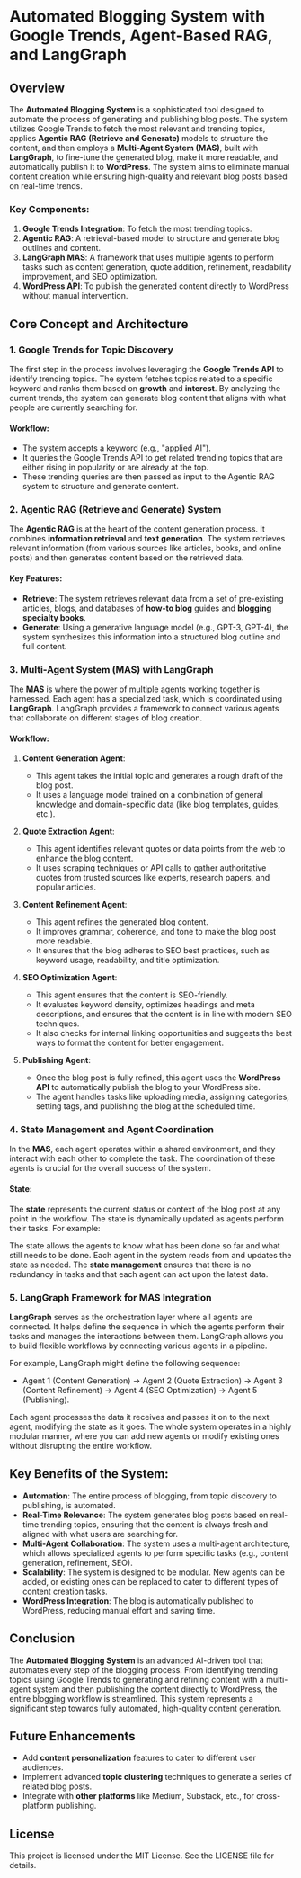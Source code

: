 # Automated Blogging System with Google Trends, Agent-Based RAG, and LangGraph

## Overview

The **Automated Blogging System** is a sophisticated tool designed to automate the process of generating and publishing blog posts. The system utilizes Google Trends to fetch the most relevant and trending topics, applies **Agentic RAG (Retrieve and Generate)** models to structure the content, and then employs a **Multi-Agent System (MAS)**, built with **LangGraph**, to fine-tune the generated blog, make it more readable, and automatically publish it to **WordPress**. The system aims to eliminate manual content creation while ensuring high-quality and relevant blog posts based on real-time trends.

### Key Components:
1. **Google Trends Integration**: To fetch the most trending topics.
2. **Agentic RAG**: A retrieval-based model to structure and generate blog outlines and content.
3. **LangGraph MAS**: A framework that uses multiple agents to perform tasks such as content generation, quote addition, refinement, readability improvement, and SEO optimization.
4. **WordPress API**: To publish the generated content directly to WordPress without manual intervention.

## Core Concept and Architecture

### 1. **Google Trends for Topic Discovery**

The first step in the process involves leveraging the **Google Trends API** to identify trending topics. The system fetches topics related to a specific keyword and ranks them based on **growth** and **interest**. By analyzing the current trends, the system can generate blog content that aligns with what people are currently searching for.

#### Workflow:
- The system accepts a keyword (e.g., "applied AI").
- It queries the Google Trends API to get related trending topics that are either rising in popularity or are already at the top.
- These trending queries are then passed as input to the Agentic RAG system to structure and generate content.

### 2. **Agentic RAG (Retrieve and Generate) System**

The **Agentic RAG** is at the heart of the content generation process. It combines **information retrieval** and **text generation**. The system retrieves relevant information (from various sources like articles, books, and online posts) and then generates content based on the retrieved data.

#### Key Features:
- **Retrieve**: The system retrieves relevant data from a set of pre-existing articles, blogs, and databases of **how-to blog** guides and **blogging specialty books**.
- **Generate**: Using a generative language model (e.g., GPT-3, GPT-4), the system synthesizes this information into a structured blog outline and full content.

### 3. **Multi-Agent System (MAS) with LangGraph**

The **MAS** is where the power of multiple agents working together is harnessed. Each agent has a specialized task, which is coordinated using **LangGraph**. LangGraph provides a framework to connect various agents that collaborate on different stages of blog creation.

#### Workflow:
1. **Content Generation Agent**:
   - This agent takes the initial topic and generates a rough draft of the blog post.
   - It uses a language model trained on a combination of general knowledge and domain-specific data (like blog templates, guides, etc.).

2. **Quote Extraction Agent**:
   - This agent identifies relevant quotes or data points from the web to enhance the blog content.
   - It uses scraping techniques or API calls to gather authoritative quotes from trusted sources like experts, research papers, and popular articles.

3. **Content Refinement Agent**:
   - This agent refines the generated blog content.
   - It improves grammar, coherence, and tone to make the blog post more readable.
   - It ensures that the blog adheres to SEO best practices, such as keyword usage, readability, and title optimization.

4. **SEO Optimization Agent**:
   - This agent ensures that the content is SEO-friendly.
   - It evaluates keyword density, optimizes headings and meta descriptions, and ensures that the content is in line with modern SEO techniques.
   - It also checks for internal linking opportunities and suggests the best ways to format the content for better engagement.

5. **Publishing Agent**:
   - Once the blog post is fully refined, this agent uses the **WordPress API** to automatically publish the blog to your WordPress site.
   - The agent handles tasks like uploading media, assigning categories, setting tags, and publishing the blog at the scheduled time.

### 4. **State Management and Agent Coordination**

In the **MAS**, each agent operates within a shared environment, and they interact with each other to complete the task. The coordination of these agents is crucial for the overall success of the system.

#### State:
The **state** represents the current status or context of the blog post at any point in the workflow. The state is dynamically updated as agents perform their tasks. For example:


The state allows the agents to know what has been done so far and what still needs to be done. Each agent in the system reads from and updates the state as needed. The **state management** ensures that there is no redundancy in tasks and that each agent can act upon the latest data.

### 5. **LangGraph Framework for MAS Integration**

**LangGraph** serves as the orchestration layer where all agents are connected. It helps define the sequence in which the agents perform their tasks and manages the interactions between them. LangGraph allows you to build flexible workflows by connecting various agents in a pipeline.

For example, LangGraph might define the following sequence:
- Agent 1 (Content Generation) -> Agent 2 (Quote Extraction) -> Agent 3 (Content Refinement) -> Agent 4 (SEO Optimization) -> Agent 5 (Publishing).

Each agent processes the data it receives and passes it on to the next agent, modifying the state as it goes. The whole system operates in a highly modular manner, where you can add new agents or modify existing ones without disrupting the entire workflow.

## Key Benefits of the System:
- **Automation**: The entire process of blogging, from topic discovery to publishing, is automated.
- **Real-Time Relevance**: The system generates blog posts based on real-time trending topics, ensuring that the content is always fresh and aligned with what users are searching for.
- **Multi-Agent Collaboration**: The system uses a multi-agent architecture, which allows specialized agents to perform specific tasks (e.g., content generation, refinement, SEO).
- **Scalability**: The system is designed to be modular. New agents can be added, or existing ones can be replaced to cater to different types of content creation tasks.
- **WordPress Integration**: The blog is automatically published to WordPress, reducing manual effort and saving time.

## Conclusion

The **Automated Blogging System** is an advanced AI-driven tool that automates every step of the blogging process. From identifying trending topics using Google Trends to generating and refining content with a multi-agent system and then publishing the content directly to WordPress, the entire blogging workflow is streamlined. This system represents a significant step towards fully automated, high-quality content generation.

## Future Enhancements

- Add **content personalization** features to cater to different user audiences.
- Implement advanced **topic clustering** techniques to generate a series of related blog posts.
- Integrate with **other platforms** like Medium, Substack, etc., for cross-platform publishing.

## License

This project is licensed under the MIT License. See the LICENSE file for details.

